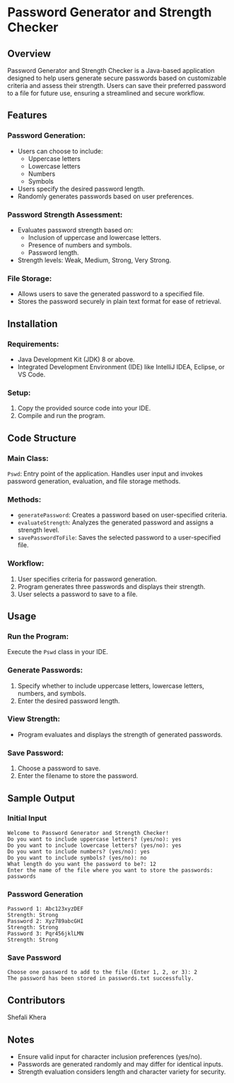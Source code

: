 # Password Generator and Strength Checker

## Overview

Password Generator and Strength Checker is a Java-based application designed to help users generate secure passwords based on customizable criteria and assess their strength. Users can save their preferred password to a file for future use, ensuring a streamlined and secure workflow.

## Features

### Password Generation:
- Users can choose to include:
  - Uppercase letters
  - Lowercase letters
  - Numbers
  - Symbols
- Users specify the desired password length.
- Randomly generates passwords based on user preferences.

### Password Strength Assessment:
- Evaluates password strength based on:
  - Inclusion of uppercase and lowercase letters.
  - Presence of numbers and symbols.
  - Password length.
- Strength levels: Weak, Medium, Strong, Very Strong.

### File Storage:
- Allows users to save the generated password to a specified file.
- Stores the password securely in plain text format for ease of retrieval.

## Installation

### Requirements:
- Java Development Kit (JDK) 8 or above.
- Integrated Development Environment (IDE) like IntelliJ IDEA, Eclipse, or VS Code.

### Setup:
1. Copy the provided source code into your IDE.
2. Compile and run the program.

## Code Structure

### Main Class:
`Pswd`: Entry point of the application. Handles user input and invokes password generation, evaluation, and file storage methods.

### Methods:
- `generatePassword`: Creates a password based on user-specified criteria.
- `evaluateStrength`: Analyzes the generated password and assigns a strength level.
- `savePasswordToFile`: Saves the selected password to a user-specified file.

### Workflow:
1. User specifies criteria for password generation.
2. Program generates three passwords and displays their strength.
3. User selects a password to save to a file.

## Usage

### Run the Program:
Execute the `Pswd` class in your IDE.

### Generate Passwords:
1. Specify whether to include uppercase letters, lowercase letters, numbers, and symbols.
2. Enter the desired password length.

### View Strength:
- Program evaluates and displays the strength of generated passwords.

### Save Password:
1. Choose a password to save.
2. Enter the filename to store the password.

## Sample Output

### Initial Input
```
Welcome to Password Generator and Strength Checker!
Do you want to include uppercase letters? (yes/no): yes
Do you want to include lowercase letters? (yes/no): yes
Do you want to include numbers? (yes/no): yes
Do you want to include symbols? (yes/no): no
What length do you want the password to be?: 12
Enter the name of the file where you want to store the passwords: passwords
```

### Password Generation
```
Password 1: Abc123xyzDEF
Strength: Strong
Password 2: Xyz789abcGHI
Strength: Strong
Password 3: Pqr456jklLMN
Strength: Strong
```

### Save Password
```
Choose one password to add to the file (Enter 1, 2, or 3): 2
The password has been stored in passwords.txt successfully.
```

## Contributors
Shefali Khera

## Notes
- Ensure valid input for character inclusion preferences (yes/no).
- Passwords are generated randomly and may differ for identical inputs.
- Strength evaluation considers length and character variety for security.

